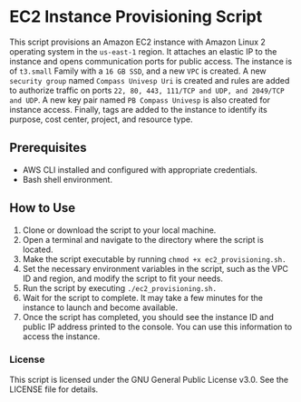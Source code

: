 # EC2 Instance Provisioning Script
This script provisions an Amazon EC2 instance with Amazon Linux 2 operating system in the `us-east-1` region. It attaches an elastic IP to the instance and opens communication ports for public access. The instance is of `t3.small` Family with a `16 GB SSD`, and a new `VPC` is created. A new `security group` named `Compass Univesp Uri` is created and rules are added to authorize traffic on ports `22, 80, 443, 111/TCP and UDP, and 2049/TCP and UDP`. A new key pair named `PB Compass Univesp` is also created for instance access. Finally, tags are added to the instance to identify its purpose, cost center, project, and resource type.

## Prerequisites
* AWS CLI installed and configured with appropriate credentials.
* Bash shell environment.
## How to Use
1. Clone or download the script to your local machine.
2. Open a terminal and navigate to the directory where the script is located.
3. Make the script executable by running `chmod +x ec2_provisioning.sh.`
4. Set the necessary environment variables in the script, such as the VPC ID and region, and modify the script to fit your needs.
5. Run the script by executing  `./ec2_provisioning.sh.`
6. Wait for the script to complete. It may take a few minutes for the instance to launch and become available.
7. Once the script has completed, you should see the instance ID and public IP address printed to the console. You can use this information to access the instance.

### License
This script is licensed under the GNU General Public License v3.0. See the LICENSE file for details.
